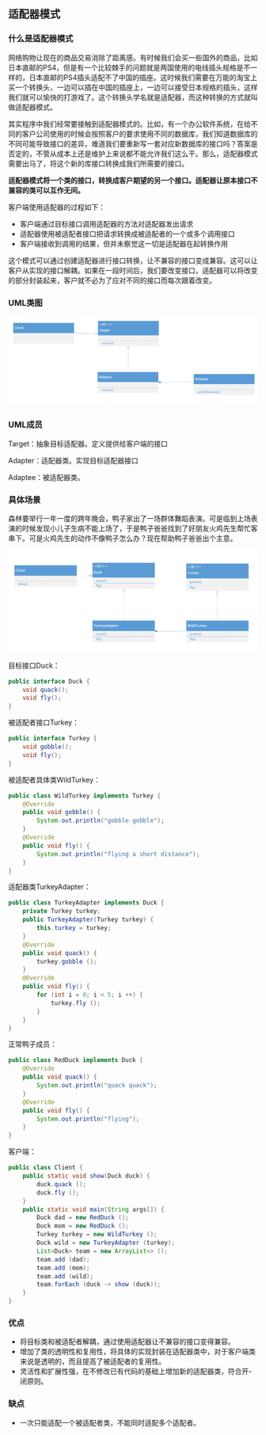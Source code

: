 ## 适配器模式

### 什么是适配器模式

网络购物让现在的商品交易消除了距离感。有时候我们会买一些国外的商品，比如日本直邮的PS4，但是有一个比较棘手的问题就是两国使用的电线插头规格是不一样的，日本直邮的PS4插头适配不了中国的插座。这时候我们需要在万能的淘宝上买一个转换头，一边可以插在中国的插座上，一边可以接受日本规格的插头，这样我们就可以愉快的打游戏了。这个转换头学名就是适配器，而这种转换的方式就叫做适配器模式。

其实程序中我们经常要接触到适配器模式的。比如，有一个办公软件系统，在给不同的客户公司使用的时候会按照客户的要求使用不同的数据库，我们知道数据库的不同可能导致接口的差异，难道我们要重新写一套对应新数据库的接口吗？答案是否定的，不管从成本上还是维护上来说都不能允许我们这么干。那么，适配器模式需要出马了，将这个新的库接口转换成我们所需要的接口。

**适配器模式将一个类的接口，转换成客户期望的另一个接口。适配器让原本接口不兼容的类可以互作无间。**

客户端使用适配器的过程如下：

- 客户端通过目标接口调用适配器的方法对适配器发出请求
- 适配器使用被适配者接口把请求转换成被适配者的一个或多个调用接口
- 客户端接收到调用的结果，但并未察觉这一切是适配器在起转换作用

这个模式可以通过创建适配器进行接口转换，让不兼容的接口变成兼容。这可以让客户从实现的接口解耦。如果在一段时间后，我们要改变接口，适配器可以将改变的部分封装起来，客户就不必为了应对不同的接口而每次跟着改变。

### UML类图

![适配器模式](../images/适配器模式.jpg)

### UML成员

Target：抽象目标适配器。定义提供给客户端的接口

Adapter：适配器类。实现目标适配器接口

Adaptee：被适配器类。

### 具体场景

森林要举行一年一度的跨年晚会，鸭子家出了一场群体舞蹈表演。可是临到上场表演的时候发现小儿子生病不能上场了，于是鸭子爸爸找到了好朋友火鸡先生帮忙客串下。可是火鸡先生的动作不像鸭子怎么办？现在帮助鸭子爸爸出个主意。

![适配器模式例子](../images/适配器模式例子.jpg)

目标接口Duck：

```java
public interface Duck {
    void quack();
    void fly();
}
```

被适配者接口Turkey：

```java
public interface Turkey {
    void gobble();
    void fly();
}
```

被适配者具体类WildTurkey：

```java
public class WildTurkey implements Turkey {
    @Override
    public void gobble() {
        System.out.println("gobble gobble");
    }
    @Override
    public void fly() {
        System.out.println("flying a short distance");
    }
}
```

适配器类TurkeyAdapter：

```java
public class TurkeyAdapter implements Duck {
    private Turkey turkey;
    public TurkeyAdapter(Turkey turkey) {
        this.turkey = turkey;
    }
    @Override
    public void quack() {
        turkey.gobble ();
    }
    @Override
    public void fly() {
        for (int i = 0; i < 5; i ++) {
            turkey.fly ();
        }
    }
}
```

正常鸭子成员：

```java
public class RedDuck implements Duck {
    @Override
    public void quack() {
        System.out.println("quack quack");
    }
    @Override
    public void fly() {
        System.out.println("flying");
    }
}
```

客户端：

```java
public class Client {
    public static void show(Duck duck) {
        duck.quack ();
        duck.fly ();
    }
    public static void main(String args[]) {
        Duck dad = new RedDuck ();
        Duck mom = new RedDuck ();
        Turkey turkey = new WildTurkey ();
        Duck wild = new TurkeyAdapter (turkey);
        List<Duck> team = new ArrayList<> ();
        team.add (dad);
        team.add (mom);
        team.add (wild);
        team.forEach (duck -> show (duck));
    }
}
```

### 优点

- 将目标类和被适配者解耦，通过使用适配器让不兼容的接口变得兼容。
- 增加了类的透明性和复用性，将具体的实现封装在适配器类中，对于客户端类来说是透明的，而且提高了被适配者的复用性。
- 灵活性和扩展性强，在不修改已有代码的基础上增加新的适配器类，符合开-闭原则。

### 缺点

- 一次只能适配一个被适配者类，不能同时适配多个适配者。

